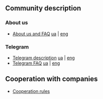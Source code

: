 ## Community description

### About us
- [About us and FAQ](./community_description/about_us_faq_ua.md) [ua](./community_description/about_us_faq_ua.md) | [eng](./community_description/about_us_faq_en.md)

### Telegram
- [Telegram description](./community_description/telegram_description_ua.md) [ua](./community_description/telegram_description_ua.md) | [eng](./community_description/telegram_description_en.md)
- [Telegram FAQ](./community_description/telegram_faq_ua.md) [ua](./community_description/telegram_faq_ua.md) | [eng](./community_description/telegram_description_en.md)

## Cooperation with companies
- [Cooperation rules](./companies_cooperation/cooperation_rules.md)
